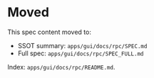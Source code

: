 # Moved

This spec content moved to:
- SSOT summary: `apps/gui/docs/rpc/SPEC.md`
- Full spec: `apps/gui/docs/rpc/SPEC_FULL.md`

Index: `apps/gui/docs/rpc/README.md`.
